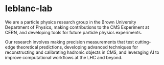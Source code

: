 # leblanc-lab

We are a particle physics research group in the Brown University Department of Physics, making contributions to the CMS Experiment at CERN, and developing tools for future particle physics experiments.

Our research involves making precision measurements that test cutting-edge theoretical predictions, developing advanced techniques for reconstructing and calibrating hadronic objects in CMS, and leveraging AI to improve computational workflows at the LHC and beyond.
